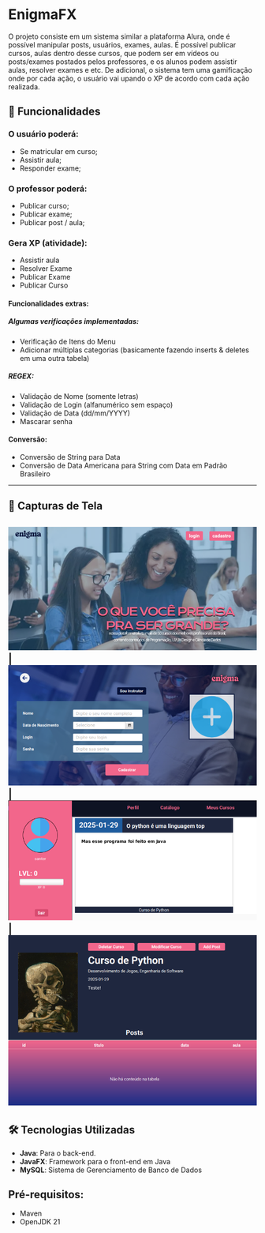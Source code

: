 
# EnigmaFX

O projeto consiste em um sistema similar a plataforma Alura, onde é possível
manipular posts, usuários, exames, aulas. É possível publicar cursos, aulas dentro desse cursos, que podem ser em vídeos ou posts/exames postados pelos professores, e os alunos podem assistir aulas, resolver exames e etc. De adicional, o sistema tem uma gamificação onde por cada ação, o usuário vai upando o XP de acordo com cada ação realizada.


## 🚀 **Funcionalidades**

### O usuário poderá:
- Se matricular em curso;
- Assistir aula;
- Responder exame;
### **O professor poderá:**
- Publicar curso;
- Publicar exame;
- Publicar post / aula;
### Gera XP (atividade):
- Assistir aula
- Resolver Exame
- Publicar Exame
- Publicar Curso
#### Funcionalidades extras:
##### Algumas verificações implementadas:
- Verificação de Itens do Menu
- Adicionar múltiplas categorias (basicamente fazendo inserts & deletes em uma outra tabela)
##### REGEX:
- Validação de Nome (somente letras)
- Validação de Login (alfanumérico sem espaço)
- Validação de Data (dd/mm/YYYY)
- Mascarar senha
#### Conversão:
- Conversão de String para Data
- Conversão de Data Americana para String com Data em Padrão Brasileiro


---

## 📸 **Capturas de Tela**
 ![Tela 1](images/tela1.png) | ![Tela 2](images/tela2.png) | ![Tela 3](images/tela3.png) | ![Tela 3](images/tela4.png)
---

## 🛠️ **Tecnologias Utilizadas**

- **Java**: Para o back-end.
- **JavaFX**: Framework para o front-end em Java
- **MySQL**: Sistema de Gerenciamento de Banco de Dados 

## Pré-requisitos:
- Maven
- OpenJDK 21
